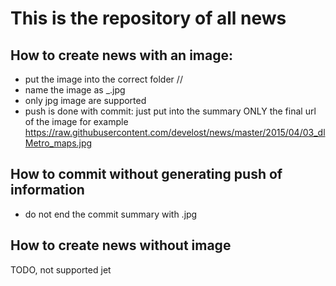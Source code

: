 # This is the repository of all news 

## How to create news with an image:
 - put the image into the correct folder /<year>/<month>
 - name the image as <day>_<description>.jpg
 - only jpg image are supported
 - push is done with commit: just put into the summary ONLY the final url of the image
   for example https://raw.githubusercontent.com/develost/news/master/2015/04/03_dlMetro_maps.jpg
   
## How to commit without generating push of information
 - do not end the commit summary with .jpg  

 
## How to create news without image
TODO, not supported jet